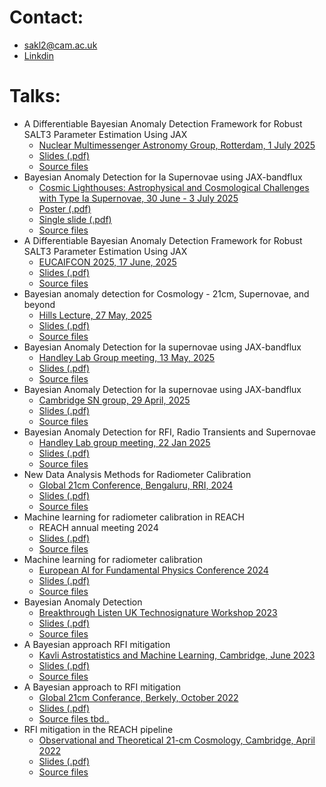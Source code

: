 # Contact:
- sakl2@cam.ac.uk
- [Linkdin](https://www.linkedin.com/in/sam-leeney-6a0514232/)

# Talks:
- A Differentiable Bayesian Anomaly Detection Framework for Robust SALT3 Parameter Estimation Using JAX
	- [Nuclear Multimessenger Astronomy Group, Rotterdam, 1 July 2025](https://github.com/nuclear-multimessenger-astronomy/)
  	- [Slides (.pdf)](https://github.com/samleeney/Talks/blob/nuclear-multimessenger-july2025/jax_bandflux_talk.pdf)
	- [Source files](https://github.com/samleeney/Talks/tree/nuclear-multimessenger-july2025)
- Bayesian Anomaly Detection for Ia Supernovae using JAX-bandflux
	- [Cosmic Lighthouses: Astrophysical and Cosmological Challenges with Type Ia Supernovae, 30 June - 3 July 2025](https://www.kicc.cam.ac.uk/)
  	- [Poster (.pdf)](https://github.com/samleeney/Talks/blob/cosmic-lighthouses/poster/jax_bandflux_poster.pdf)
  	- [Single slide (.pdf)](https://github.com/samleeney/Talks/blob/cosmic-lighthouses/single_slide.pdf)
	- [Source files](https://github.com/samleeney/Talks/tree/cosmic-lighthouses)
- A Differentiable Bayesian Anomaly Detection Framework for Robust SALT3 Parameter Estimation Using JAX
	- [EUCAIFCON 2025, 17 June, 2025](https://eucaifcon.eu/)
  	- [Slides (.pdf)](https://github.com/samleeney/Talks/blob/eucaifcon2025/jax_bandflux_talk.pdf)
	- [Source files](https://github.com/samleeney/Talks/tree/eucaifcon2025)
- Bayesian anomaly detection for Cosmology - 21cm, Supernovae, and beyond
	- [Hills Lecture, 27 May, 2025](https://talks.cam.ac.uk/talk/index/229936)
  	- [Slides (.pdf)](https://github.com/samleeney/Talks/blob/hillstalk/jax_bandflux_talk.pdf)
	- [Source files](https://github.com/samleeney/Talks/tree/hillstalk)
- Bayesian Anomaly Detection for Ia supernovae using JAX-bandflux
	- [Handley Lab Group meeting, 13 May, 2025](https://handley-lab.co.uk/)
  	- [Slides (.pdf)](https://github.com/samleeney/Talks/blob/handley-lab-may2025/jax_bandflux_talk.pdf)
	- [Source files](https://github.com/samleeney/Talks/tree/handley-lab-may2025)
- Bayesian Anomaly Detection for Ia supernovae using JAX-bandflux
	- [Cambridge SN group, 29 April, 2025](https://github.com/samleeney/Talks/tree/wh-22jan)
  	- [Slides (.pdf)](https://github.com/samleeney/Talks/blob/cam-sn-group-2025/jax_bandflux_talk.pdf)
	- [Source files](https://github.com/samleeney/Talks/tree/handley-lab-may2025)
- Bayesian Anomaly Detection for RFI, Radio Transients and Supernovae 
	- [Handley Lab group meeting, 22 Jan 2025](https://github.com/samleeney/Talks/tree/wh-22jan)
  	- [Slides (.pdf)](https://github.com/samleeney/Talks/blob/wh-22jan/main.pdf)
	- [Source files](https://github.com/samleeney/Talks/tree/wh-22jan)
- New Data Analysis Methods for Radiometer Calibration
	- [Global 21cm Conference, Bengaluru, RRI, 2024](https://sites.google.com/view/global-21-cm-workshop)
  	- [Slides (.pdf)](https://github.com/samleeney/Talks/blob/global21cm_24/main.pdf)
	- [Source files](https://github.com/samleeney/Talks/tree/global21cm_24)
- Machine learning for radiometer calibration in REACH
	- REACH annual meeting 2024
  	- [Slides (.pdf)](https://github.com/samleeney/Talks/blob/reach24/main.pdf)
	- [Source files](https://github.com/samleeney/Talks/blob/reach24/)
- Machine learning for radiometer calibration
	- [European AI for Fundamental Physics Conference 2024](https://indico.nikhef.nl/event/4875/)
  	- [Slides (.pdf)](https://github.com/samleeney/Talks/blob/EuCAIFCon2024/Machine%20learning%20for%20radiometer%20calibration%20in%20global%2021cm%20Cosmology/template_poster.pdf)
	- [Source files](https://github.com/samleeney/Talks/tree/EuCAIFCon2024/Machine%20learning%20for%20radiometer%20calibration%20in%20global%2021cm%20Cosmology)
- Bayesian Anomaly Detection
	- [Breakthrough Listen UK Technosignature Workshop 2023](https://www.bluk.uk/)
  	- [Slides (.pdf)](https://github.com/samleeney/Talks/blob/breakthrough_listen_uk_2023/main.pdf)
	- [Source files](https://github.com/samleeney/Talks/tree/breakthrough_listen_uk_2023)
- A Bayesian approach RFI mitigation
	- [Kavli Astrostatistics and Machine Learning, Cambridge, June 2023](https://www.kicc.cam.ac.uk/events/kavli-science-themed-meetings/astrostatistics-and-astro-machine-learning)
	- [Slides (.pdf)](https://github.com/samleeney/Talks/blob/94d04ce71d3a1252e31371bc4d45ef76645d03b7/main.pdf)
	- [Source files](https://github.com/samleeney/Talks/tree/astrostats_machinelearning_kicc_2023)
- A Bayesian approach to RFI mitigation
	- [Global 21cm Conferance, Berkely, October 2022](https://global21cmworkshop.org/2022-berkeley/)
	- [Slides (.pdf)](https://github.com/samleeney/Talks/blob/b5d44bd26b91fe7c3b0d89818179adbc14355b29/sam_leeney_global21cm_22.pdf)
	- [Source files tbd..]()
- RFI mitigation in the REACH pipeline
	- [Observational and Theoretical 21-cm Cosmology, Cambridge, April 2022](https://www.kicc.cam.ac.uk/events/kavli-science-themed-meetings/observational-and-theoretical-21-cm-cosmology)
	- [Slides (.pdf)](https://github.com/samleeney/Talks/blob/reach_2022/sam_leeney_rfi_managent_reach_pipeline.pdf)
	- [Source files](https://github.com/samleeney/Talks/blob/5606e6083e3a817078a92b4a92abf7a899952dde/sam_leeney_2022_reach.pptx)
